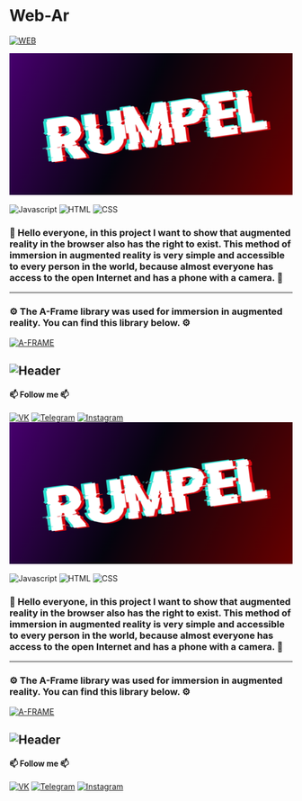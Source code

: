 # Web-Ar                                      
[![WEB](https://img.shields.io/badge/-WEBSITE-006614?style=for-the-badge&logo=&logoColor=4F7DB3)](https://rumpelovs.github.io/Web-Ar/#slide01)

![Header](https://github.com/rumpelovs/rumpelovs/blob/main/assets/image.png)

![Javascript](https://img.shields.io/badge/-JAVASCRIPT-000?style=for-the-badge&logo=JavaScript&logoColor=F2FF6A)
![HTML](https://img.shields.io/badge/-HTML-000?style=for-the-badge&logo=html5&logoColor=#D27E00)
![CSS](https://img.shields.io/badge/-CSS-000?style=for-the-badge&logo=css3&logoColor=00BFD2)

### 🌱 Hello everyone, in this project I want to show that augmented reality in the browser also has the right to exist. This method of immersion in augmented reality is very simple and accessible to every person in the world, because almost everyone has access to the open Internet and has a phone with a camera. 🌱

----

### ⚙️ The A-Frame library was used for immersion in augmented reality. You can find this library below. ⚙️


[![A-FRAME](https://img.shields.io/badge/--FRAME-000?style=for-the-badge&logo=A-FRAME&logoColor=FFFFFF)](https://aframe.io/)

![Header](https://sun6-21.userapi.com/s/v1/if1/eBPUnpX7y6s_WT7tXz1KSW2Xai69MxP_KbwyvYdL19NApMqjUof83jKqXwDlfk6z_L4z8v5S.jpg?size=638x638&quality=96&crop=32,23,638,638&ava=1)
---

#### 📫 Follow me 📫

[![VK](https://img.shields.io/badge/-VKONTAKTE-000?style=for-the-badge&logo=vk&logoColor=4F7DB3)](https://vk.com/whyislait)
[![Telegram](https://img.shields.io/badge/-TELEDRAM-000?style=for-the-badge&logo=telegram&logoColor=)](https://t.me/rumpel_ovs)
[![Instagram](https://img.shields.io/badge/-INSTAGRAM-000?style=for-the-badge&logo=instagram&logoColor=B4068E)](https://instagram.com/rumpel_ovs?igshid=MmIzYWVlNDQ5Yg==)
![Header](https://github.com/rumpelovs/rumpelovs/blob/main/assets/image.png)

![Javascript](https://img.shields.io/badge/-JAVASCRIPT-000?style=for-the-badge&logo=JavaScript&logoColor=F2FF6A)
![HTML](https://img.shields.io/badge/-HTML-000?style=for-the-badge&logo=html5&logoColor=#D27E00)
![CSS](https://img.shields.io/badge/-CSS-000?style=for-the-badge&logo=css3&logoColor=00BFD2)

### 🌱 Hello everyone, in this project I want to show that augmented reality in the browser also has the right to exist. This method of immersion in augmented reality is very simple and accessible to every person in the world, because almost everyone has access to the open Internet and has a phone with a camera. 🌱

----

### ⚙️ The A-Frame library was used for immersion in augmented reality. You can find this library below. ⚙️


[![A-FRAME](https://img.shields.io/badge/--FRAME-000?style=for-the-badge&logo=A-FRAME&logoColor=FFFFFF)](https://aframe.io/)

![Header](https://sun6-21.userapi.com/s/v1/if1/eBPUnpX7y6s_WT7tXz1KSW2Xai69MxP_KbwyvYdL19NApMqjUof83jKqXwDlfk6z_L4z8v5S.jpg?size=638x638&quality=96&crop=32,23,638,638&ava=1)
---

#### 📫 Follow me 📫

[![VK](https://img.shields.io/badge/-VKONTAKTE-000?style=for-the-badge&logo=vk&logoColor=4F7DB3)](https://vk.com/whyislait)
[![Telegram](https://img.shields.io/badge/-TELEDRAM-000?style=for-the-badge&logo=telegram&logoColor=)](https://t.me/rumpel_ovs)
[![Instagram](https://img.shields.io/badge/-INSTAGRAM-000?style=for-the-badge&logo=instagram&logoColor=B4068E)](https://instagram.com/rumpel_ovs?igshid=MmIzYWVlNDQ5Yg==)
